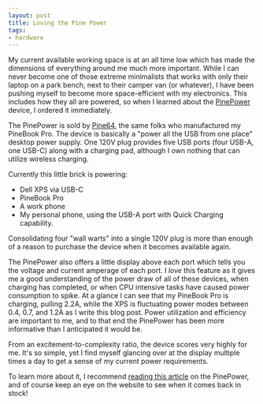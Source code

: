 ```yaml
---
layout: post
title: Loving the Pine Power
tags:
- hardware
---
```


My current available working space is at an all time low which has made the
dimensions of everything around me much more important.  While I can never
become one of those extreme minimalists that works with only their laptop on a
park bench, next to their camper van (or whatever), I have been pushing myself
to become more space-efficient with my electronics. This includes how they all
are powered, so when I learned about the
[PinePower](https://pine64.com/product/pinepower-120w-desktop-power-supply-us-version/?v=0446c16e2e66)
device, I ordered it immediately.

The PinePower is sold by [Pine64](https://pine64.com/), the same folks who
manufactured my PineBook Pro. The device is basically a "power all the USB from
one place" desktop power supply. One 120V plug provides five USB ports (four
USB-A, one USB-C) along with a charging pad, although I own nothing that can
utilize wireless charging.

Currently this little brick is powering:

* Dell XPS via USB-C
* PineBook Pro
* A work phone
* My personal phone, using the USB-A port with Quick Charging capability.

Consolidating four "wall warts" into a single 120V plug is more than enough of
a reason to purchase the device when it becomes available again. 

The PinePower also offers a little display above each port which tells you the
voltage and current amperage of each port. I *love* this feature as it gives me
a good understanding of the power draw of all of these devices, when charging
has completed, or when CPU intensive tasks have caused power consumption to
spike. At a glance I can see that my PineBook Pro is charging, pulling 2.2A,
while the XPS is fluctuating power modes between 0.4, 0.7, and 1.2A as I write
this blog post. Power utilization and efficiency are important to me, and to
that end the PinePower has been more informative than I anticipated it would
be.

From an excitement-to-complexity ratio, the device scores very highly for me.
It's so simple, yet I find myself glancing over at the display multiple times a
day to get a sense of my current power requirements.

To learn more about it, I recommend [reading this
article](https://www.cnx-software.com/2021/01/16/pinepower-120w-desktop-power-supply-features-display-usb-pd-qc-3-0-and-wireless-charging/)
on the PinePower, and of course keep an eye on the website to see when it comes
back in stock!
